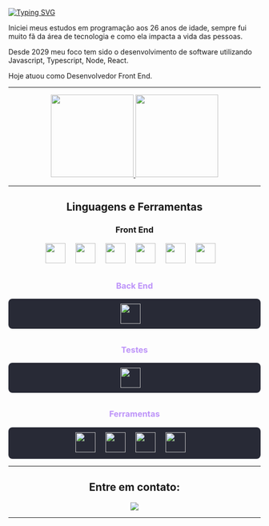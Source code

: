[![Typing SVG](https://readme-typing-svg.demolab.com?font=Fira+Code&weight=700&size=24&pause=1000&color=B287D3&center=true&multiline=true&repeat=false&width=1000&height=70&lines=Ol%C3%A1!+Sou+Marcelo+Dias+;Desenvolvedor+Front-End+%F0%9F%9A%80)](https://git.io/typing-svg)


<p>Iniciei meus estudos em programação aos 26 anos de idade, sempre fui muito fã da área de tecnologia e como ela impacta a vida das pessoas.</p>

<p>Desde 2029 meu foco tem sido o desenvolvimento de software utilizando Javascript, Typescript, Node, React.</p> 

<p>Hoje atuou como Desenvolvedor Front End.</p>

***************

<div align="center">
 <a href="https://github.com/marcelodiasdev">
  <img height="165em" src="https://github-readme-stats.vercel.app/api?username=marcelodiasdev&show_icons=true&theme=dracula&include_all_commits=true&count_private=true"/>
  <img height="165em" src="https://github-readme-stats.vercel.app/api/top-langs/?username=marcelodiasdev&layout=compact&langs_count=7&theme=dracula"/>
</a>
</div>

***************
<h2 align="center">Linguagens e Ferramentas</h2>
  <h3 align="center">Front End</h3>
  <p align="center">
    <img height="40" width="40" style="margin-right:16px;" src="https://cdn.simpleicons.org/javascript"/> 
    <img height="40" width="40" style="margin-right:16px;" src="https://cdn.simpleicons.org/typescript"/> 
    <img height="40" width="40" style="margin-right:16px;" src="https://cdn.simpleicons.org/react"/> 
    <img height="40" width="40" style="margin-right:16px;" src="https://cdn.simpleicons.org/redux"/>      
    <img height="40" width="40" style="margin-right:16px;" src="https://cdn.simpleicons.org/mui"/>  
    <img height="40" width="40" style="margin-right:16px;" src="https://cdn.simpleicons.org/tailwindcss"/>   
  </p>  

<h3 align="center" style="margin-top: 32px; color: #BD93F9;">Back End</h3>
<p align="center" style="background-color: #282A36; padding: 10px; border-radius: 8px;">
  <img height="40" width="40" style="margin-right:16px;" src="https://cdn.jsdelivr.net/npm/simple-icons@v5/icons/nodedotjs.svg" />
</p>  

<h3 align="center" style="margin-top: 32px; color: #BD93F9;">Testes</h3>
<p align="center" style="background-color: #282A36; padding: 10px; border-radius: 8px;">
  <img height="40" width="40" style="margin-right:16px;" src="https://cdn.jsdelivr.net/npm/simple-icons@v5/icons/jest.svg"/>  
</p>  

<h3 align="center" style="margin-top: 32px; color: #BD93F9;">Ferramentas</h3>
<p align="center" style="background-color: #282A36; padding: 10px; border-radius: 8px;">
  <img height="40" width="40" style="margin-right:16px;" src="https://cdn.jsdelivr.net/npm/simple-icons@v5/icons/figma.svg"/> 
  <img height="40" width="40" style="margin-right:16px;" src="https://cdn.jsdelivr.net/npm/simple-icons@v5/icons/jira.svg"/> 
  <img height="40" width="40" style="margin-right:16px;" src="https://cdn.jsdelivr.net/npm/simple-icons@v5/icons/git.svg" />  
  <img height="40" width="40" style="margin-right:16px;" src="https://cdn.jsdelivr.net/npm/simple-icons@v5/icons/visualstudiocode.svg"/>    
</p>  
</h2>

***************

<h2 align="center">Entre em contato:</h2>
<p align="center">
<a href="https://www.linkedin.com/in/marcelosilvadias/" target="_blank"><img src="https://img.shields.io/badge/-LinkedIn-1C6B94?style=for-the-badge&logo=linkedin&logoColor=white" target="_blank"></a>
</p>

***************

